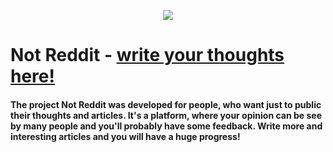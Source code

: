 
<p align="center">
  <b></b>
  <img src="http://notreddit.live/static/images/favicon.png">
</p>

# Not Reddit - [write your thoughts here!](http://notreddit.live)

#### The project Not Reddit was developed for people, who want just to public their thoughts and articles. It's a platform, where your opinion can be see by many people and you'll probably have some feedback. Write more and interesting articles and you will have a huge progress! 
